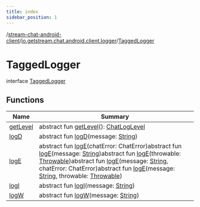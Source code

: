 ```yaml
---
title: index
sidebar_position: 1
---
```

/[stream-chat-android-client](../../index.md)/[io.getstream.chat.android.client.logger](../index.md)/[TaggedLogger](index.md)  
  
  
  
# TaggedLogger  
interface [TaggedLogger](index.md)  
  
## Functions  
  
|  Name |  Summary | 
|---|---|
| <a name="io.getstream.chat.android.client.logger/TaggedLogger/getLevel/#/PointingToDeclaration/"></a>[getLevel](getLevel.md)| <a name="io.getstream.chat.android.client.logger/TaggedLogger/getLevel/#/PointingToDeclaration/"></a>abstract fun [getLevel](getLevel.md)(): [ChatLogLevel](../ChatLogLevel/index.md)|
| <a name="io.getstream.chat.android.client.logger/TaggedLogger/logD/#kotlin.String/PointingToDeclaration/"></a>[logD](logD.md)| <a name="io.getstream.chat.android.client.logger/TaggedLogger/logD/#kotlin.String/PointingToDeclaration/"></a>abstract fun [logD](logD.md)(message: [String](https://kotlinlang.org/api/latest/jvm/stdlib/kotlin/-string/index.html))|
| <a name="io.getstream.chat.android.client.logger/TaggedLogger/logE/#io.getstream.chat.android.client.errors.ChatError/PointingToDeclaration/"></a>[logE](logE.md)| <a name="io.getstream.chat.android.client.logger/TaggedLogger/logE/#io.getstream.chat.android.client.errors.ChatError/PointingToDeclaration/"></a>abstract fun [logE](logE.md)(chatError: ChatError)abstract fun [logE](logE.md)(message: [String](https://kotlinlang.org/api/latest/jvm/stdlib/kotlin/-string/index.html))abstract fun [logE](logE.md)(throwable: [Throwable](https://kotlinlang.org/api/latest/jvm/stdlib/kotlin/-throwable/index.html))abstract fun [logE](logE.md)(message: [String](https://kotlinlang.org/api/latest/jvm/stdlib/kotlin/-string/index.html), chatError: ChatError)abstract fun [logE](logE.md)(message: [String](https://kotlinlang.org/api/latest/jvm/stdlib/kotlin/-string/index.html), throwable: [Throwable](https://kotlinlang.org/api/latest/jvm/stdlib/kotlin/-throwable/index.html))|
| <a name="io.getstream.chat.android.client.logger/TaggedLogger/logI/#kotlin.String/PointingToDeclaration/"></a>[logI](logI.md)| <a name="io.getstream.chat.android.client.logger/TaggedLogger/logI/#kotlin.String/PointingToDeclaration/"></a>abstract fun [logI](logI.md)(message: [String](https://kotlinlang.org/api/latest/jvm/stdlib/kotlin/-string/index.html))|
| <a name="io.getstream.chat.android.client.logger/TaggedLogger/logW/#kotlin.String/PointingToDeclaration/"></a>[logW](logW.md)| <a name="io.getstream.chat.android.client.logger/TaggedLogger/logW/#kotlin.String/PointingToDeclaration/"></a>abstract fun [logW](logW.md)(message: [String](https://kotlinlang.org/api/latest/jvm/stdlib/kotlin/-string/index.html))|


